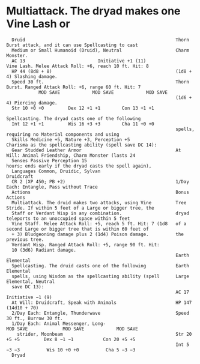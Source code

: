 # Multiattack. The dryad makes one Vine Lash or

      Druid                                                        Thorn Burst attack, and it can use Spellcasting to cast
      Medium or Small Humanoid (Druid), Neutral                    Charm Monster.
      AC 13                           Initiative +1 (11)                 Vine Lash. Melee Attack Roll: +6, reach 10 ft. Hit: 8
      HP 44 (8d8 + 8)                                              (1d8 + 4) Slashing damage.
      Speed 30 ft.                                                 Thorn Burst. Ranged Attack Roll: +6, range 60 ft. Hit: 7
                MOD SAVE            MOD SAVE            MOD SAVE
                                                                   (1d6 + 4) Piercing damage.
      Str 10 +0 +0         Dex 12 +1 +1        Con 13 +1 +1
                                                                   Spellcasting. The dryad casts one of the following
      Int 12 +1 +1         Wis 16 +3 +3        Cha 11 +0 +0
                                                                   spells, requiring no Material components and using
      Skills Medicine +5, Nature +3, Perception +5                 Charisma as the spellcasting ability (spell save DC 14):
      Gear Studded Leather Armor                                   At Will: Animal Friendship, Charm Monster (lasts 24
      Senses Passive Perception 15                                   hours; ends early if the dryad casts the spell again),
      Languages Common, Druidic, Sylvan                              Druidcraft
      CR 2 (XP 450; PB +2)                                         1/Day Each: Entangle, Pass without Trace
      Actions                                                      Bonus Actions
      Multiattack. The druid makes two attacks, using Vine         Tree Stride. If within 5 feet of a Large or bigger tree, the
      Staff or Verdant Wisp in any combination.                    dryad teleports to an unoccupied space within 5 feet
      Vine Staff. Melee Attack Roll: +5, reach 5 ft. Hit: 7 (1d8   of a second Large or bigger tree that is within 60 feet of
      + 3) Bludgeoning damage plus 2 (1d4) Poison damage.          the previous tree.
      Verdant Wisp. Ranged Attack Roll: +5, range 90 ft. Hit:
      10 (3d6) Radiant damage.
                                                                   Earth Elemental
      Spellcasting. The druid casts one of the following           Earth Elemental
      spells, using Wisdom as the spellcasting ability (spell      Large Elemental, Neutral
      save DC 13):
                                                                   AC 17                             Initiative −1 (9)
      At Will: Druidcraft, Speak with Animals                      HP 147 (14d10 + 70)
      2/Day Each: Entangle, Thunderwave                            Speed 30 ft., Burrow 30 ft.
      1/Day Each: Animal Messenger, Long-                                    MOD SAVE             MOD SAVE            MOD SAVE
        strider, Moonbeam                                          Str 20 +5 +5         Dex 8 −1 −1           Con 20 +5 +5
                                                                   Int 5 −3 −3          Wis 10 +0 +0          Cha 5 −3 −3
      Dryad
